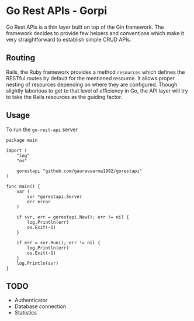 # Go Rest APIs - Gorpi

Go Rest APIs is a thin layer built on top of the Gin framework.
The framework decides to provide few helpers and conventions which
make it very straightforward to establish simple CRUD APIs.

## Routing
Rails, the Ruby framework provides a method `resources` which defines
the RESTful routes by default for the mentioned resource.
It allows proper nesting of resources depending on where they are configured.
Though slightly laborious to get to that level of efficiency in Go, the API
layer will try to take the Rails resources as the guiding factor.

## Usage

To run the `go-rest-api` server

```golang
package main

import (
	"log"
	"os"

	gorestapi "github.com/gauravsarma1992/gorestapi"
)

func main() {
	var (
		svr *gorestapi.Server
		err error
	)

	if svr, err = gorestapi.New(); err != nil {
		log.Println(err)
		os.Exit(-1)
	}

	if err = svr.Run(); err != nil {
		log.Println(err)
		os.Exit(-1)
	}
	log.Println(svr)
}
```

## TODO
- Authenticator
- Database connection
- Statistics

